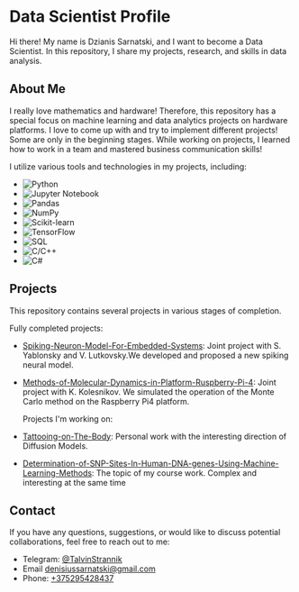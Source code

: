 # Data Scientist Profile

Hi there! My name is Dzianis Sarnatski, and I want to become a Data Scientist. In this repository, I share my projects, research, and skills in data analysis.

## About Me

I really love mathematics and hardware! Therefore, this repository has a special focus on machine learning and data analytics projects on hardware platforms. I love to come up with and try to implement different projects! Some are only in the beginning stages. While working on projects, I learned how to work in a team and mastered business communication skills!

I utilize various tools and technologies in my projects, including:

- ![Python](https://img.shields.io/badge/Python-3776AB?style=flat&logo=python&logoColor=white&labelColor=3776AB)
- ![Jupyter Notebook](https://img.shields.io/badge/Jupyter%20Notebook-F37626?style=flat&logo=jupyter&logoColor=white&labelColor=F37626)
- ![Pandas](https://img.shields.io/badge/Pandas-150458?style=flat&logo=pandas&logoColor=white&labelColor=150458)
- ![NumPy](https://img.shields.io/badge/NumPy-013243?style=flat&logo=numpy&logoColor=white&labelColor=013243)
- ![Scikit-learn](https://img.shields.io/badge/Scikit%20Learn-F7931E?style=flat&logo=scikit-learn&logoColor=white&labelColor=F7931E)
- ![TensorFlow](https://img.shields.io/badge/TensorFlow-FF6F00?style=flat&logo=tensorflow&logoColor=white&labelColor=FF6F00)
- ![SQL](https://img.shields.io/badge/SQL-4479A1?style=flat&logo=sql&logoColor=white&labelColor=4479A1)
- ![C/C++](https://img.shields.io/badge/C%2FC%2B%2B-00599C?style=flat&logo=c%2B%2B&logoColor=white&labelColor=00599C)
- ![C#](https://img.shields.io/badge/C%23-239120?style=flat&logo=c-sharp&logoColor=white&labelColor=239120)


## Projects

This repository contains several projects in various stages of completion.

Fully completed projects:

- [Spiking-Neuron-Model-For-Embedded-Systems]([link_to_project_1](https://github.com/TalvinStrannik/Spiking-Neuron-Model-For-Embedded-Systems)): Joint project with S. Yablonsky and V. Lutkovsky.We developed and proposed a new spiking neural model.
- [Methods-of-Molecular-Dynamics-in-Platform-Ruspberry-Pi-4]([link_to_project_2](https://github.com/TalvinStrannik/Methods-of-Molecular-Dynamics-in-Platform-Ruspberry-Pi-4)): Joint project with K. Kolesnikov. We simulated the operation of the Monte Carlo method on the Raspberry Pi4 platform.

  Projects I'm working on:
  
- [Tattooing-on-The-Body]([link_to_project_3](https://github.com/TalvinStrannik/Tattooing-on-The-Body)): Personal work with the interesting direction of Diffusion Models.
- [Determination-of-SNP-Sites-In-Human-DNA-genes-Using-Machine-Learning-Methods]([https://github.com/TalvinStrannik/Determination-of-SNP-Sites-In-Human-DNA-genes-Using-Machine-Learning-Methods#determination-of-snp-sites-in-human-dna-genes-using-machine-learning-methods]): The topic of my course work. Complex and interesting at the same time

## Contact

If you have any questions, suggestions, or would like to discuss potential collaborations, feel free to reach out to me:

- Telegram: [@TalvinStrannik](https://t.me/TalvinStrannik)
- Email [denisiussarnatski@gmail.com](mailto:denisiussarnatski@gmail.com)
- Phone: [+375295428437](tel:+375295428437)


<!--
**TalvinStrannik/TalvinStrannik** is a ✨ _special_ ✨ repository because its `README.md` (this file) appears on your GitHub profile.

Here are some ideas to get you started:

- 🔭 I’m currently working on ...
- 🌱 I’m currently learning ...
- 👯 I’m looking to collaborate on ...
- 🤔 I’m looking for help with ...
- 💬 Ask me about ...
- 📫 How to reach me: ...
- 😄 Pronouns: ...
- ⚡ Fun fact: ...
-->
